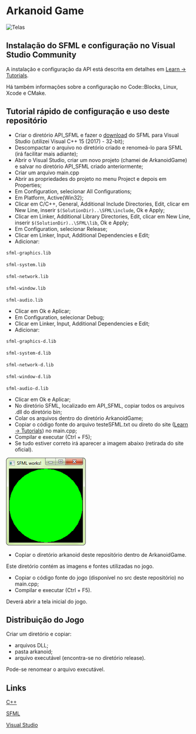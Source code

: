 # Arkanoid Game

![Telas](https://github.com/mcleber/Arkanoid-Game/blob/main/assets/Telas.jpg)

## Instalação do SFML e configuração no Visual Studio Community
A instalação e configuração da API está descrita em detalhes em [Learn -> Tutorials](https://www.sfml-dev.org/learn.php).

Há também informações sobre a configuração no Code::Blocks, Linux, Xcode e CMake.

## Tutorial rápido de configuração e uso deste repositório

- Criar o diretório API_SFML e fazer o [download](https://www.sfml-dev.org/download.php) do SFML para Visual Studio (utilizei Visual C++ 15 (2017) - 32-bit);
- Descompactar o arquivo no diretório criado e renomeá-lo para SFML (irá facilitar mais adiante);
- Abrir o Visual Studio, criar um novo projeto (chamei de ArkanoidGame) e salvar no diretório API_SFML criado anteriormente;
- Criar um arquivo main.cpp
- Abrir as propriedades do projeto no menu Project e depois em Properties;
- Em Configuration, selecionar All Configurations;
- Em Platform, Active(Win32);
- Clicar em C/C++, General, Additional Include Directories, Edit, clicar em New Line, inserir ``` $(SolutionDir)..\SFML\include ```, Ok e Apply;
- Clicar em Linker, Additional Library Directories, Edit, clicar em New Line, inserir ``` $(SolutionDir)..\SFML\lib ```, Ok e Apply;
- Em Configuration, selecionar Release;
- Clicar em Linker, Input, Additional Dependencies e Edit;
- Adicionar:
```
sfml-graphics.lib

sfml-system.lib

sfml-network.lib

sfml-window.lib

sfml-audio.lib
```
- Clicar em Ok e Aplicar;
- Em Configuration, selecionar Debug;
- Clicar em Linker, Input, Additional Dependencies e Edit;
- Adicionar:
```
sfml-graphics-d.lib

sfml-system-d.lib

sfml-network-d.lib

sfml-window-d.lib

sfml-audio-d.lib
```
- Clicar em Ok e Aplicar;
- No diretório SFML, localizado em API_SFML, copiar todos os arquivos .dll do diretório bin;
- Colar os arquivos dentro do diretório ArkanoidGame;
- Copiar o código fonte do arquivo testeSFML.txt ou direto do site ([Learn -> Tutorials](https://www.sfml-dev.org/learn.php)) no main.cpp;
- Compilar e executar (Ctrl + F5);
- Se tudo estiver correto irá aparecer a imagem abaixo (retirada do site oficial).

![SFMLWorks](assets/SFMLWorks.png)

- Copiar o diretório arkanoid deste repositório dentro de ArkanoidGame.

Este diretório contém as imagens e fontes utilizadas no jogo.

- Copiar o código fonte do jogo (disponível no src deste repositório) no main.cpp;
- Compilar e executar (Ctrl + F5).

Deverá abrir a tela inicial do jogo.

## Distribuição do Jogo
Criar um diretório e copiar:
- arquivos DLL;
- pasta arkanoid;
- arquivo executável (encontra-se no diretório release).

Pode-se renomear o arquivo executável.

## Links

[C++](https://isocpp.org)

[SFML](https://www.sfml-dev.org/index.php)

[Visual Studio](https://visualstudio.microsoft.com/pt-br/)
